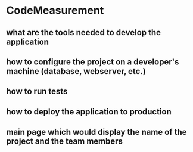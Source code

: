 # CodeMeasurement
## what are the tools needed to develop the application
## how to configure the project on a developer's machine (database, webserver, etc.)
## how to run tests
## how to deploy the application to production
## main page which would display the name of the project and the team members
